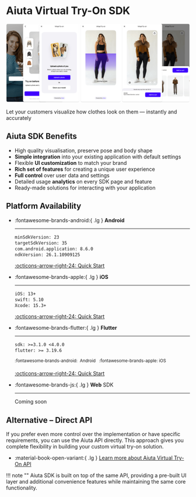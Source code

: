# Aiuta Virtual Try-On SDK

![About Virtual Try-On](../media/about.png)

Let your customers visualize how clothes look on them — instantly and accurately

## Aiuta SDK Benefits

- High quality visualisation, preserve pose and body shape
- **Simple integration** into your existing application with default settings
- Flexible **UI customization** to match your brand
- **Rich set of features** for creating a unique user experience
- **Full control** over user data and settings
- Detailed usage **analytics** on every SDK page and feature
- Ready-made solutions for interacting with your application

## Platform Availability

<div class="grid cards" markdown>

-   :fontawesome-brands-android:{ .lg } __Android__

    ---

    ```
    minSdkVersion: 23
    targetSdkVersion: 35
    com.android.application: 8.6.0
    ndkVersion: 26.1.10909125
    ```

    [:octicons-arrow-right-24: Quick Start](android/overview.md)

-   :fontawesome-brands-apple:{ .lg } __iOS__

    ---

    ```
    iOS: 13+
    swift: 5.10
    Xcode: 15.3+
    ```
    
    [:octicons-arrow-right-24: Quick Start](ios/overview.md)

-   :fontawesome-brands-flutter:{ .lg } __Flutter__

    ---

    ```
    sdk: >=3.1.0 <4.0.0
    flutter: >= 3.19.6
    ```
    <sup class="cl-secondary">:fontawesome-brands-android:&nbsp; Android &nbsp; :fontawesome-brands-apple: iOS</sup>
    
    [:octicons-arrow-right-24: Quick Start](flutter/overview.md)

-   :fontawesome-brands-js:{ .lg } __Web__ <span class="cl-secondary">SDK</span>

    ---

    Coming soon

</div>

## Alternative – Direct API

If you prefer even more control over the implementation or have specific requirements, you can use the Aiuta API directly. This approach gives you complete flexibility in building your custom virtual try-on solution.

<div class="grid cards" markdown>

- :material-book-open-variant:{ .lg } [Learn more about Aiuta Virtual Try-On API](../api/overview.md)

</div>

!!! note ""
    Aiuta SDK is built on top of the same API, providing a pre-built UI layer and additional convenience features while maintaining the same core functionality.
